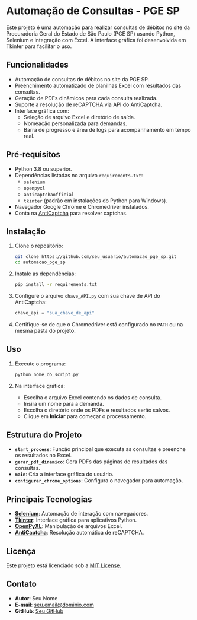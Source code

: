 # Automação de Consultas - PGE SP

Este projeto é uma automação para realizar consultas de débitos no site da Procuradoria Geral do Estado de São Paulo (PGE SP) usando Python, Selenium e integração com Excel. A interface gráfica foi desenvolvida em Tkinter para facilitar o uso.

## Funcionalidades
- Automação de consultas de débitos no site da PGE SP.
- Preenchimento automatizado de planilhas Excel com resultados das consultas.
- Geração de PDFs dinâmicos para cada consulta realizada.
- Suporte a resolução de reCAPTCHA via API do AntiCaptcha.
- Interface gráfica com:
  - Seleção de arquivo Excel e diretório de saída.
  - Nomeação personalizada para demandas.
  - Barra de progresso e área de logs para acompanhamento em tempo real.

## Pré-requisitos
- Python 3.8 ou superior.
- Dependências listadas no arquivo `requirements.txt`:
  - `selenium`
  - `openpyxl`
  - `anticaptchaofficial`
  - `tkinter` (padrão em instalações do Python para Windows).
- Navegador Google Chrome e Chromedriver instalados.
- Conta na [AntiCaptcha](https://anti-captcha.com/) para resolver captchas.

## Instalação

1. Clone o repositório:
   ```bash
   git clone https://github.com/seu_usuario/automacao_pge_sp.git
   cd automacao_pge_sp
   ```

2. Instale as dependências:
   ```bash
   pip install -r requirements.txt
   ```

3. Configure o arquivo `chave_API.py` com sua chave de API do AntiCaptcha:
   ```python
   chave_api = "sua_chave_de_api"
   ```

4. Certifique-se de que o Chromedriver está configurado no `PATH` ou na mesma pasta do projeto.

## Uso

1. Execute o programa:
   ```bash
   python nome_do_script.py
   ```

2. Na interface gráfica:
   - Escolha o arquivo Excel contendo os dados de consulta.
   - Insira um nome para a demanda.
   - Escolha o diretório onde os PDFs e resultados serão salvos.
   - Clique em **Iniciar** para começar o processamento.

## Estrutura do Projeto

- **`start_process`**: Função principal que executa as consultas e preenche os resultados no Excel.
- **`gerar_pdf_dinamico`**: Gera PDFs das páginas de resultados das consultas.
- **`main`**: Cria a interface gráfica do usuário.
- **`configurar_chrome_options`**: Configura o navegador para automação.

## Principais Tecnologias
- **[Selenium](https://www.selenium.dev/)**: Automação de interação com navegadores.
- **[Tkinter](https://docs.python.org/3/library/tkinter.html)**: Interface gráfica para aplicativos Python.
- **[OpenPyXL](https://openpyxl.readthedocs.io/)**: Manipulação de arquivos Excel.
- **[AntiCaptcha](https://anti-captcha.com/)**: Resolução automática de reCAPTCHA.

## Licença
Este projeto está licenciado sob a [MIT License](LICENSE).

## Contato
- **Autor**: Seu Nome
- **E-mail**: seu.email@dominio.com
- **GitHub**: [Seu GitHub](https://github.com/seu_usuario)

